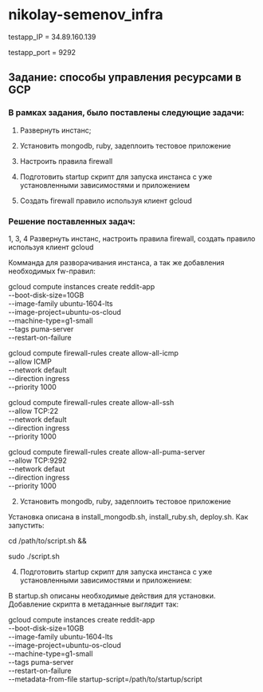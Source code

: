 # nikolay-semenov_infra
testapp_IP = 34.89.160.139

testapp_port = 9292

## Задание: способы управления ресурсами в GCP

### В рамках задания, было поставлены следующие задачи:

1. Развернуть инстанс;

2. Установить mongodb, ruby, задеплоить тестовое приложение

3. Настроить правила firewall

4. Подготовить startup скрипт для запуска инстанса с уже установленными зависимостями и приложением

5. Создать firewall правило используя клиент gcloud

### Решение поставленных задач:
1, 3, 4 Развернуть инстанс, настроить правила firewall, создать правило используя клиент gcloud

Комманда для разворачивания инстанса, а так же добавления необходимых fw-правил:

gcloud compute instances create reddit-app \
  --boot-disk-size=10GB \
  --image-family ubuntu-1604-lts \
  --image-project=ubuntu-os-cloud \
  --machine-type=g1-small \
  --tags puma-server \
  --restart-on-failure

gcloud compute firewall-rules create allow-all-icmp \
  --allow ICMP \
  --network default \
  --direction ingress \
  --priority 1000

gcloud compute firewall-rules create allow-all-ssh \
  --allow TCP:22 \
  --network default \
  --direction ingress \
  --priority 1000

gcloud compute firewall-rules create allow-all-puma-server \
  --allow TCP:9292 \
  --network defaut \
  --direction ingress \
  --priority 1000

2. Установить mongodb, ruby, задеплоить тестовое приложение

Установка описана в install_mongodb.sh, install_ruby.sh, deploy.sh. Как запустить:

cd /path/to/script.sh &&

sudo ./script.sh

4. Подготовить startup скрипт для запуска инстанса с уже установленными зависимостями и приложением:

В startup.sh описаны необходимые действия для установки. Добавление скрипта в метаданные выглядит так:

gcloud compute instances create reddit-app \
  --boot-disk-size=10GB \
  --image-family ubuntu-1604-lts \
  --image-project=ubuntu-os-cloud \
  --machine-type=g1-small \
  --tags puma-server \
  --restart-on-failure \
  --metadata-from-file startup-script=/path/to/startup/script

